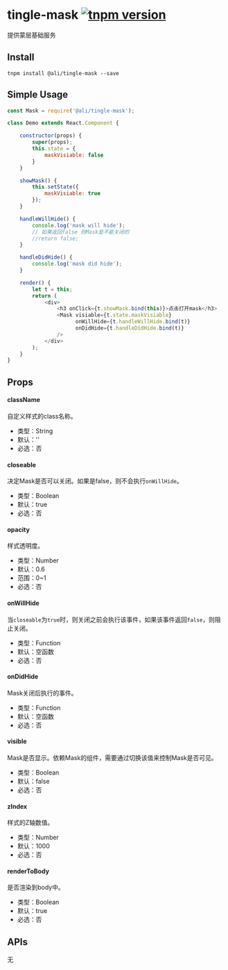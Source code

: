 # tingle-mask [![tnpm version](http://web.npm.alibaba-inc.com/badge/v/@ali/tingle-mask.svg?style=flat-square)](http://web.npm.alibaba-inc.com/package/@ali/tingle-mask)

提供蒙层基础服务


## Install

```
tnpm install @ali/tingle-mask --save
```

## Simple Usage

```js
const Mask = require('@ali/tingle-mask');

class Demo extends React.Component {

    constructor(props) {
        super(props);
        this.state = {
            maskVisiable: false
        }
    }

    showMask() {
        this.setState({
            maskVisiable: true
        });
    }

    handleWillHide() {
        console.log('mask will hide');
        // 如果返回false 则Mask是不能关闭的
        //return false;
    }

    handleDidHide() {
        console.log('mask did hide');
    }

    render() {
        let t = this;
        return (
            <div>
                <h3 onClick={t.showMask.bind(this)}>点击打开mask</h3>
                <Mask visiable={t.state.maskVisiable}
                      onWillHide={t.handleWillHide.bind(t)}
                      onDidHide={t.handleDidHide.bind(t)}
                />
            </div>
        );
    }
}
```

## Props

#### className

自定义样式的class名称。 

* 类型：String 
* 默认：'' 
* 必选：否

#### closeable

决定Mask是否可以关闭。如果是false，则不会执行`onWillHide`。

* 类型：Boolean 
* 默认：true
* 必选：否

#### opacity

样式透明度。 

* 类型：Number 
* 默认：0.6
* 范围：0~1
* 必选：否

#### onWillHide

当`closeable`为`true`时，则关闭之前会执行该事件，如果该事件返回`false`，则阻止关闭。 

* 类型：Function 
* 默认：空函数
* 必选：否

#### onDidHide

Mask关闭后执行的事件。 

* 类型：Function 
* 默认：空函数 
* 必选：否

#### visible

Mask是否显示。依赖Mask的组件，需要通过切换该值来控制Mask是否可见。

* 类型：Boolean 
* 默认：false
* 必选：否

#### zIndex

样式的Z轴数值。 

* 类型：Number 
* 默认：1000
* 必选：否

#### renderToBody

是否渲染到body中。

* 类型：Boolean
* 默认：true
* 必选：否

## APIs

无

